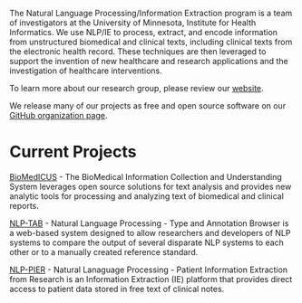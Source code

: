 The Natural Language Processing/Information Extraction program is a team of investigators at the University of Minnesota, Institute for Health Informatics. We use NLP/IE to process, extract, and encode information from unstructured biomedical and clinical texts, including clinical texts from the electronic health record. These techniques are then leveraged to support the invention of new healthcare and research applications and the investigation of healthcare interventions.

To learn more about our research group, please review our [website](http://bmhi.umn.edu/ihi/research/nlpie).

We release many of our projects as free and open source software on our [GitHub organization page](https://github.com/nlpie).

# Current Projects

[BioMedICUS](https://nlpie.github.io/biomedicus) - The BioMedical Information Collection and Understanding System leverages open source solutions for text analysis and provides new analytic tools for processing and analyzing text of biomedical and clinical reports.

[NLP-TAB](https://nlpie.github.io/nlptab) - Natural Language Processing - Type and Annotation Browser is a web-based system designed to allow researchers and developers of NLP systems to compare the output of several disparate NLP systems to each other or to a manually created reference standard.

[NLP-PIER](http://nlpie.github.io/pier) - Natural Lanaguage Processing - Patient Information Extraction from Research is an Information Extraction (IE) platform that provides direct access to patient data stored in free text of clinical notes.
